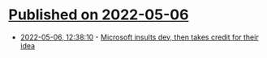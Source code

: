 # [Published on 2022-05-06](index.md)

* [2022-05-06, 12:38:10](https://news.ycombinator.com/item?id=31284419) - [Microsoft insults dev, then takes credit for their idea](https://twitter.com/cmuratori/status/1522468481135902725)
